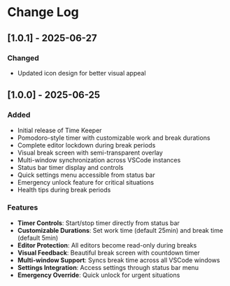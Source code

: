 # Change Log

## [1.0.1] - 2025-06-27

### Changed
- Updated icon design for better visual appeal

## [1.0.0] - 2025-06-25

### Added
- Initial release of Time Keeper
- Pomodoro-style timer with customizable work and break durations
- Complete editor lockdown during break periods
- Visual break screen with semi-transparent overlay
- Multi-window synchronization across VSCode instances
- Status bar timer display and controls
- Quick settings menu accessible from status bar
- Emergency unlock feature for critical situations
- Health tips during break periods

### Features
- **Timer Controls**: Start/stop timer directly from status bar
- **Customizable Durations**: Set work time (default 25min) and break time (default 5min)
- **Editor Protection**: All editors become read-only during breaks
- **Visual Feedback**: Beautiful break screen with countdown timer
- **Multi-window Support**: Syncs break time across all VSCode windows
- **Settings Integration**: Access settings through status bar menu
- **Emergency Override**: Quick unlock for urgent situations